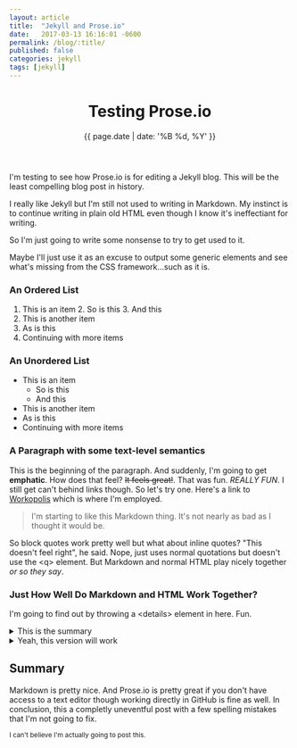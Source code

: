 ```yaml
---
layout: article
title:  "Jekyll and Prose.io"
date:   2017-03-13 16:16:01 -0600
permalink: /blog/:title/
published: false
categories: jekyll
tags: [jekyll]
---
```

<header>
<h1>Testing Prose.io</h1>
{{ page.date | date: '%B %d, %Y' }}
</header>


I'm testing to see how Prose.io is for editing a Jekyll blog. This will be the least compelling blog post in history.

I really like Jekyll but I'm still not used to writing in Markdown. My instinct is to continue writing in plain old HTML even though I know it's ineffectiant for writing.

So I'm just going to write some nonsense to try to get used to it.

Maybe I'll just use it as an excuse to output some generic elements and see what's missing from the CSS framework...such as it is.

### An Ordered List

1. This is an item
    2. So is this
    3. And this
2. This is another item
3. As is this
4. Continuing with more items

### An Unordered List

- This is an item
    - So is this
    - And this
- This is another item
- As is this
- Continuing with more items

### A Paragraph with some text-level semantics

This is the beginning of the paragraph. And suddenly, I'm going to get **emphatic**. How does that feel? ~~It feels great!~~. That was fun. _REALLY FUN_. I still get can't behind links though. So let's try one.
Here's a link to [Workopolis](https://workopolis.com) which is where I'm employed.

> I'm starting to like this Markdown thing. It's not nearly as bad as I thought it would be.

So block quotes work pretty well but what about inline quotes? "This doesn't feel right", he said. Nope, just uses normal quotations but doesn't use the &lt;q> element. But Markdown and normal HTML play nicely together _or so they say_.

### Just How Well Do Markdown and HTML Work Together?

I'm going to find out by throwing a &lt;details> element in here. Fun.

<details>
<summary>This is the summary</summary>
And here are some details. _With_ Markdown included
</details>
<details>
<summary>Yeah, this version will work</summary>
<p>Because I'm using HTML all the way. <em>SEE!?!?!</em> It works</p>
</details>

## Summary

Markdown is pretty nice. And Prose.io is pretty great if you don't have access to a text editor though working directly in GitHub is fine as well. In conclusion, this a completly uneventful post with a few spelling mistakes that I'm not going to fix.

<small>I can't believe I'm actually going to post this. </small>

